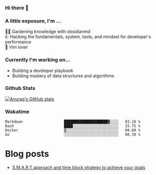 ### Hi there 👋
### A little exposure, I'm ...

👩‍🌾 Gardening knowledge with obsidianmd <br/>
☪ Hacking the fundamentals, system, tools, and mindset for developer's performance <br/>
🎠 Vim lover <br/>

<!--
**bitethecode/bitethecode** is a ✨ _special_ ✨ repository because its `README.md` (this file) appears on your GitHub profile.

Here are some ideas to get you started:

- 🔭 I’m currently working on ...
- 🌱 I’m currently learning ...
- 👯 I’m looking to collaborate on ...
- 🤔 I’m looking for help with ...
- 💬 Ask me about ...
- 📫 How to reach me: ...
- 😄 Pronouns: ...
- ⚡ Fun fact: ...
-->

### Currently I'm working on... 
- Building a developer playbook
- Building mastery of data structures and algorithms

### Github Stats
[![Anurag's GitHub stats](https://github-readme-stats.vercel.app/api?username=bitethecode&count_private=true&showing_icons=true)](https://github.com/anuraghazra/github-readme-stats)

### Wakatime
<!--START_SECTION:waka-->

```text
Markdown                   ████████████████████▓░░░░   83.18 %
Bash                       ████░░░░░░░░░░░░░░░░░░░░░   15.75 %
Docker                     ▒░░░░░░░░░░░░░░░░░░░░░░░░   00.69 %
Go                         ░░░░░░░░░░░░░░░░░░░░░░░░░   00.39 %
```

<!--END_SECTION:waka-->

# Blog posts
<!-- BLOG-POST-LIST:START -->
- [S.M.A.R.T approach and time block strategy to achieve your goals](https://www.bitethecode.io/home/smart-approach-and-time-block-strategy-to-achieve-your-goals)
<!-- BLOG-POST-LIST:END -->
